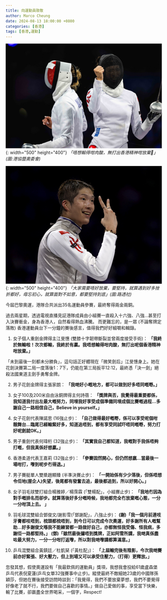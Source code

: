 ```yaml
---
title: 向運動員致敬
author: Marco Cheung
date: 2024-08-13 18:00:00 +0800
categories: [香港]
tags: [香港,運動]
---
```


![vivian-kwong](/images/vivian-kwong-olympics-2024.jpg){: width="500" height="400"}
_「唔想輸得咁肉酸，無打出香港精神咁放棄🤺」(圖:港協暨奧委會)_

![edgar-cheung](/images/edgar-cheung-olympics-2024.jpg){: width="500" height="400"}
_「大家需要唔好放棄，要堅持，就算遇到好多挫折都好，毋忘初心，就算面對不如意，都要堅持到底」(圖:路透社)_

今屆巴黎奧運，港隊合共派出35名運動員參賽，最終奪得兩金兩銅。

過去兩星期，透過電視直播見証港隊成員由小組賽一直殺入十六強、八強...甚至打入決賽衝金，身為香港人，自然看得熱血沸騰。
而更難忘的，是一眾 (不論奪牌定落敗) 香港運動員台下一分鐘的賽後感言，值得我們好好細嚼和輯錄。

1. 女子個人重劍金牌得主江旻憓 (雙膝十字韌帶斷裂並曾兩度接受手術)：
**「我終於無輸啦！次次都輸，我終於有贏。我唔想輸得咁肉酸，無打出呢個香港精神咁放棄。」**

「未到最後一刻都未分勝負」，這句話正好體現在「微笑劍后」江旻憓身上。她在花劍決賽第二局一度落後1：7下，仍能在第三局扳平12:12，最終憑「決一劍」絕殺法國東道主劍手勇奪金牌。

2. 男子花劍金牌得主張家朗：
**「我哋好小嘅地方，都可以做到好多唔同嘅嘢。」**

3. 女子100及200米自由泳銅牌得主何詩蓓：
**「獎牌與否，我覺得最重要都係，我知道我付出左最大嘅努力，同埋我好享受成個準備同埋成個比賽嘅過程...多謝自己一路相信自己，Believe in yourself。」**

4. 女子花劍代表陳諾思 (16強止步)：
**「自己做得最好嘅嘢，係可以享受呢個咁靚舞台...臨尾已經輸緊好多，知道追唔到，都有享受同試吓唔同嘅嘢，努力打好呢劍就OK。」**

5. 男子重劍代表何瑋桁 (32強止步)：
**「其實我自己都知道，我嘅對手我係唔夠打嘅，但我真係好想贏。」**

6. 香港柔道代表王嘉莉 (32強止步)：
**「參賽固然開心，但仍然想嬴...當最後一場咁打，嚟到呢步冇得退。」**

7. 男子賽艇單人雙槳趙顯臻 (半準決賽止步)：
**「一開始係有少少落後，但係唔想令佢地(屋企人)失望，後尾都有發奮去追，最後都追到，所以好開心。」**

8. 女子羽毛球雙打組合楊雅婷／楊霈霖 (「雙楊配」，小組賽止步)：
**「我地冇因為對手嘅排名而卻步。就算落後好多分嘅時候，我地都完全冇放棄嘅心態，一分一分咁頂上去。 」**

9. 羽毛球混雙組合鄧俊文/謝影雪(「鄧謝配」，八強止步)：
**(謝)「我一個月前連吱牙膏都吱唔到，梳頭都梳唔到，到今日可以完成今次奧運，好多謝所有人嘅幫助...好多謝俊文喺我不能練習都一路做好自己，亦都無怪我受傷、怪我病，多謝佢一路都堅持。」**
**(鄧)「雖然最後攞唔到獎牌，正如阿雪所講，我哋真係盡咗最大努力，一分一分咁打返嚟，所以對我哋嚟講都算滿意。」**

10. 乒乓混雙組合黃鎮廷／杜凱琹 (「黃杜配」)：
**「上屆輸完後有陰影，今次我哋賽前亦好緊張、好大壓力，但上到場又可以承受住壓力，（打得）更釋放。」**

忽發其想，假使奧運設有「我最欽佩的運動員」獎項，我想我會投給61歲盧森堡乒乓代表倪夏蓮(乒乓女單32強賽事中止步)。縱使最終不敵細她23歲的中國隊孫穎莎，但她在賽後接受訪問時談到：「我覺得，我們不要放棄夢想，我們不要覺得好像老了就不行，我們要做自己喜歡的事情。」做自己愛做的事，享受當下快樂，輸了比賽，卻嬴盡全世界喝采，一個字，Respect!